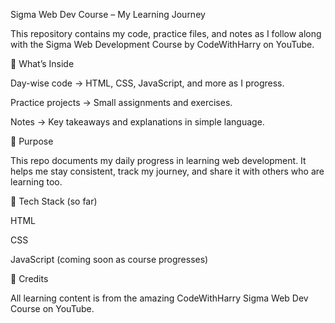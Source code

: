 Sigma Web Dev Course – My Learning Journey

This repository contains my code, practice files, and notes as I follow along with the Sigma Web Development Course by CodeWithHarry on YouTube.

📌 What’s Inside

Day-wise code → HTML, CSS, JavaScript, and more as I progress.

Practice projects → Small assignments and exercises.

Notes → Key takeaways and explanations in simple language.

🎯 Purpose

This repo documents my daily progress in learning web development. It helps me stay consistent, track my journey, and share it with others who are learning too.

🚀 Tech Stack (so far)

HTML

CSS

JavaScript (coming soon as course progresses)

🙌 Credits

All learning content is from the amazing CodeWithHarry Sigma Web Dev Course on YouTube.
